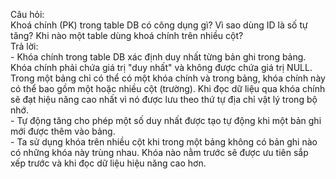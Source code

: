 Câu hỏi:  
    Khoá chính (PK) trong table DB có công dụng gì? Vì sao dùng ID là số tự tăng? Khi nào một table dùng khoá chính trên nhiều cột?  
Trả lời:  
    - Khóa chính trong table DB xác định duy nhất từng bản ghi trong bảng. Khóa chính phải chứa giá trị "duy nhất" và không được chứa giá trị NULL. Trong một bảng chỉ có thể có một khóa chính và trong bảng, khóa chính này có thể bao gồm một hoặc nhiều cột (trường). Khi đọc dữ liệu qua khóa chính sẽ đạt hiệu năng cao nhất vì nó được lưu theo thứ tự địa chỉ vật lý trong bộ nhớ.  
    - Tự động tăng cho phép một số duy nhất được tạo tự động khi một bản ghi mới được thêm vào bảng.  
    - Ta sử dụng khóa trên nhiều cột khi trong một bảng không có bản ghi nào có những khóa này trùng nhau. Khóa nào nằm trước sẽ được ưu tiên sắp xếp trước và khi đọc dữ liệu hiệu năng cao hơn.